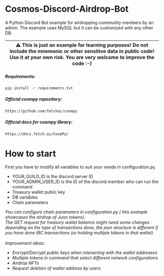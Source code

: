 # Cosmos-Discord-Airdrop-Bot
A Python Discord Bot example for airdropping community members by an admin.
The example uses MySQL but it can be customized with any other DB. 

| :warning: This is just an example for learning purposes! Do not include the mnemonic or other sensitive data in public code! <br /> Use it at your own risk. You are very welcome to improve the code :-) |
| --- |

##### Requirements:
```sh
pip install -r requirements.txt
```

##### Official cosmpy repository:
```sh
https://github.com/fetchai/cosmpy
```

##### Official docs for cosmpy library:
```sh
https://docs.fetch.ai/CosmPy/
```

# How to start
First you have to modify all variables to suit your needs in configuration.py. <br />

* YOUR_GUILD_ID is the discord server ID <br />
* YOUR_ADMIN_USER_ID is the ID of the discord member who can run the command <br />
* Treasury wallet public key <br />
* DB variables <br />
* Chain parameters <br />

*You can configure chain parameters in configuration.py ( this example showcases the airdrop of Juno tokens). <br />
The GET request for treasury wallet balance might need some changes depending on the type of transactions done, the json structure is different if you have done IBC transactions (or holding multiple tokens in that wallet).* <br /> <br />
*Improvement ideas:* <br />
* *Encrypt/Decrypt public keys when interacting with the wallet addresses*
* *Multiple tokens in command that select different network configurations*
* *Airdrop NFTs*
* *Request deletion of wallet address by users*
